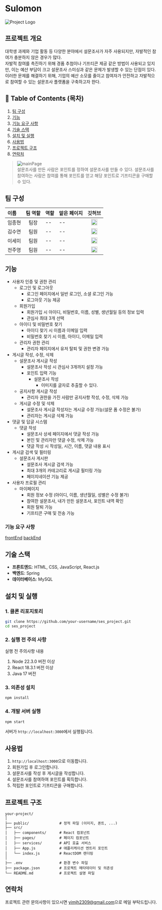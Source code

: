 # Sulomon

![Project Logo](./docs/image/logo.png)

## 프로젝트 개요

대학생 과제와 기업 활동 등 다양한 분야에서 설문조사가 자주 사용되지만, 자발적인 참여가 충분하지 않은 경우가 많다. <br>
자발적 참여를 촉진하기 위해 경품 추첨이나 기프티콘 제공 같은 방법이 사용되고 있지만, 이는 예산 부담이 크고 설문조사 스미싱과 같은 문제가 발생할 수 있는 단점이 있다. <br>
이러한 문제를 해결하기 위해, 기업의 예산 소모를 줄이고 참여자가 안전하고 자발적으로 참여할 수 있는 설문조사 플랫폼을 구축하고자 한다.

## 🚩 Table of Contents (목차)

1. [팀 구성](#팀-구성)
2. [기능](#기능)
3. [기능 요구 사항](#기능-요구-사항)
4. [기술 스택](#기술-스택)
5. [설치 및 실행](#설치-및-실행)
6. [사용법](#사용법)
7. [프로젝트 구조](#프로젝트-구조)
8. [연락처](#연락처)

> ![mainPage](./docs/image/mainPage.png) <br>
> 설문조사를 만든 사람은 포인트를 정하여 설문조사를 만들 수 있다.
> 설문조사를 참여하는 사람은 참여를 통해 포인트를 얻고 해당 포인트로 기프티콘을 구매할 수 있다.

## 팀 구성

| 이름   | 팀 역할 | 역할 | 맡은 페이지 |                                                                                    깃허브                                                                                    |
| :----- | :-----: | :--- | :---------- | :--------------------------------------------------------------------------------------------------------------------------------------------------------------------------: |
| 임종현 |  팀장   | --   | --          |  <a href="https://github.com/hyurim"><img src="https://github.githubassets.com/images/modules/logos_page/GitHub-Mark.png" alt="GitHub profile" width="20" height="20"></a>   |
| 김수연 |  팀원   | --   | --          | <a href="https://github.com/tndus0804"><img src="https://github.githubassets.com/images/modules/logos_page/GitHub-Mark.png" alt="GitHub profile" width="20" height="20"></a> |
| 이세미 |  팀원   | --   | --          |  <a href="https://github.com/dlpmi99"><img src="https://github.githubassets.com/images/modules/logos_page/GitHub-Mark.png" alt="GitHub profile" width="20" height="20"></a>  |
| 전주영 |  팀원   | --   | --          | <a href="https://github.com/youngam44"><img src="https://github.githubassets.com/images/modules/logos_page/GitHub-Mark.png" alt="GitHub profile" width="20" height="20"></a> |

## 기능

- 사용자 인증 및 권한 관리
  - 로그인 및 로그아웃
    - 로그인 페이지에서 일반 로그인, 소셜 로그인 가능
    - 로그아웃 기능 제공
  - 회원가입
    - 회원가입 시 아이디, 비밀번호, 이름, 성별, 생년월일 등의 정보 입력
    - 관심사 최대 3개 선택
  - 아이디 및 비밀번호 찾기
    - 아이디 찾기 시 이름과 이메일 입력
    - 비밀번호 찾기 시 이름, 아이디, 이메일 입력
  - 관리자 권한 관리
    - 관리자 페이지에서 유저 탈퇴 및 권한 변경 가능
      <br>
- 게시글 작성, 수정, 삭제
  - 설문조사 게시글 작성
    - 설문조사 작성 시 관심사 3개까지 설정 가능
    - 포인트 입력 기능
      - 설문조사 작성
        - 이미지를 글자로 추출할 수 있다.
  - 공지사항 게시글 작성
    - 관리자 권한을 가진 사람만 공지사항 작성, 수정, 삭제 가능
  - 게시글 수정 및 삭제
    - 설문조사 게시글 작성자는 게시글 수정 가능(설문 폼 수정은 불가)
    - 관리자는 게시글 삭제 가능
      <br>
- 댓글 및 답글 시스템
  - 댓글 작성
    - 설문조사 상세 페이지에서 댓글 작성 가능
    - 본인 및 관리자만 댓글 수정, 삭제 가능
    - 댓글 작성 시 작성일, 시간, 이름, 댓글 내용 표시
      <br>
- 게시글 검색 및 필터링
  - 설문조사 게시판
    - 설문조사 게시글 검색 가능
    - 최대 3개의 카테고리로 게시글 필터링 가능
    - 페이지네이션 기능 제공
      <br>
- 사용자 프로필 관리
  - 마이페이지
    - 회원 정보 수정 (아이디, 이름, 생년월일, 성별은 수정 불가)
    - 참여한 설문조사, 내가 만든 설문조사, 포인트 내역 확인
    - 회원 탈퇴 가능
    - 기프티콘 구매 및 전송 가능
      <br>

### 기능 요구 사항

[frontEnd](./front/README.md)
[backEnd](./backend/README.md)

## 기술 스택

- **프론트엔드**: HTML, CSS, JavaScript, React.js
- **백엔드**: Spring
- **데이터베이스**: MySQL

## 설치 및 실행

### 1. 클론 리포지토리

```bash
git clone https://github.com/your-username/ses_project.git
cd ses_project
```

### 2. 실행 전 주의 사항

실행 전 주의사항 내용

1. Node 22.3.0 버전 이상
2. React 18.3.1 버전 이상
3. Java 17 버전

### 3. 의존성 설치

```bash
npm install
```

### 4. 개발 서버 실행

```bash
npm start
```

서버가 `http://localhost:3000`에서 실행됩니다.

## 사용법

1. `http://localhost:3000`으로 이동합니다.
2. 회원가입 후 로그인합니다.
3. 설문조사를 작성 후 게시글을 작성합니다.
4. 설문조사를 참여하여 포인트를 획득합니다.
5. 적립한 포인트로 기프티콘을 구매합니다.

## 프로젝트 구조

```plaintext
your-project/
│
├── public/              # 정적 파일 (이미지, 폰트, ...)
├── src/
│   ├── components/      # React 컴포넌트
│   ├── pages/           # 페이지 컴포넌트
│   ├── services/        # API 호출 서비스
│   ├── App.js           # 애플리케이션 엔트리 포인트
│   └── index.js         # ReactDOM 렌더링
│
├── .env                 # 환경 변수 파일
├── package.json         # 프로젝트 메타데이터 및 의존성
└── README.md            # 프로젝트 설명 파일
```

## 연락처

프로젝트 관련 문의사항이 있으시면 [yimjh2309@gmail.com](mailto:yimjh2309@gmail.com)으로 메일 부탁드립니다.
